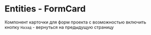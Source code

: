 # Entities - FormCard

Компонент карточки для форм проекта с возможностью включить кнопку `Назад` - вернуться на предыдущую страницу
